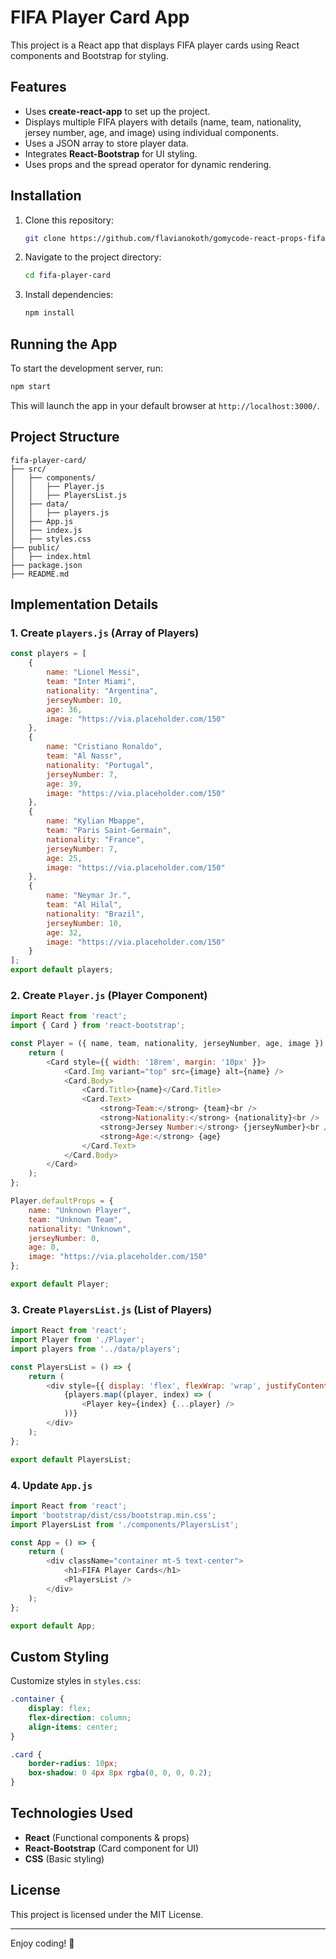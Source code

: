 # FIFA Player Card App

This project is a React app that displays FIFA player cards using React components and Bootstrap for styling.

## Features
- Uses **create-react-app** to set up the project.
- Displays multiple FIFA players with details (name, team, nationality, jersey number, age, and image) using individual components.
- Uses a JSON array to store player data.
- Integrates **React-Bootstrap** for UI styling.
- Uses props and the spread operator for dynamic rendering.

## Installation

1. Clone this repository:
   ```sh
   git clone https://github.com/flavianokoth/gomycode-react-props-fifa-player-cards.git
   ```

2. Navigate to the project directory:
   ```sh
   cd fifa-player-card
   ```

3. Install dependencies:
   ```sh
   npm install
   ```

## Running the App
To start the development server, run:
```sh
npm start
```
This will launch the app in your default browser at `http://localhost:3000/`.

## Project Structure
```
fifa-player-card/
├── src/
│   ├── components/
│   │   ├── Player.js
│   │   ├── PlayersList.js
│   ├── data/
│   │   ├── players.js
│   ├── App.js
│   ├── index.js
│   ├── styles.css
├── public/
│   ├── index.html
├── package.json
├── README.md
```

## Implementation Details

### 1. Create `players.js` (Array of Players)
```javascript
const players = [
    {
        name: "Lionel Messi",
        team: "Inter Miami",
        nationality: "Argentina",
        jerseyNumber: 10,
        age: 36,
        image: "https://via.placeholder.com/150"
    },
    {
        name: "Cristiano Ronaldo",
        team: "Al Nassr",
        nationality: "Portugal",
        jerseyNumber: 7,
        age: 39,
        image: "https://via.placeholder.com/150"
    },
    {
        name: "Kylian Mbappe",
        team: "Paris Saint-Germain",
        nationality: "France",
        jerseyNumber: 7,
        age: 25,
        image: "https://via.placeholder.com/150"
    },
    {
        name: "Neymar Jr.",
        team: "Al Hilal",
        nationality: "Brazil",
        jerseyNumber: 10,
        age: 32,
        image: "https://via.placeholder.com/150"
    }
];
export default players;
```

### 2. Create `Player.js` (Player Component)
```javascript
import React from 'react';
import { Card } from 'react-bootstrap';

const Player = ({ name, team, nationality, jerseyNumber, age, image }) => {
    return (
        <Card style={{ width: '18rem', margin: '10px' }}>
            <Card.Img variant="top" src={image} alt={name} />
            <Card.Body>
                <Card.Title>{name}</Card.Title>
                <Card.Text>
                    <strong>Team:</strong> {team}<br />
                    <strong>Nationality:</strong> {nationality}<br />
                    <strong>Jersey Number:</strong> {jerseyNumber}<br />
                    <strong>Age:</strong> {age}
                </Card.Text>
            </Card.Body>
        </Card>
    );
};

Player.defaultProps = {
    name: "Unknown Player",
    team: "Unknown Team",
    nationality: "Unknown",
    jerseyNumber: 0,
    age: 0,
    image: "https://via.placeholder.com/150"
};

export default Player;
```

### 3. Create `PlayersList.js` (List of Players)
```javascript
import React from 'react';
import Player from './Player';
import players from '../data/players';

const PlayersList = () => {
    return (
        <div style={{ display: 'flex', flexWrap: 'wrap', justifyContent: 'center' }}>
            {players.map((player, index) => (
                <Player key={index} {...player} />
            ))}
        </div>
    );
};

export default PlayersList;
```

### 4. Update `App.js`
```javascript
import React from 'react';
import 'bootstrap/dist/css/bootstrap.min.css';
import PlayersList from './components/PlayersList';

const App = () => {
    return (
        <div className="container mt-5 text-center">
            <h1>FIFA Player Cards</h1>
            <PlayersList />
        </div>
    );
};

export default App;
```

## Custom Styling
Customize styles in `styles.css`:
```css
.container {
    display: flex;
    flex-direction: column;
    align-items: center;
}

.card {
    border-radius: 10px;
    box-shadow: 0 4px 8px rgba(0, 0, 0, 0.2);
}
```

## Technologies Used
- **React** (Functional components & props)
- **React-Bootstrap** (Card component for UI)
- **CSS** (Basic styling)

## License
This project is licensed under the MIT License.

---

Enjoy coding! 🚀

